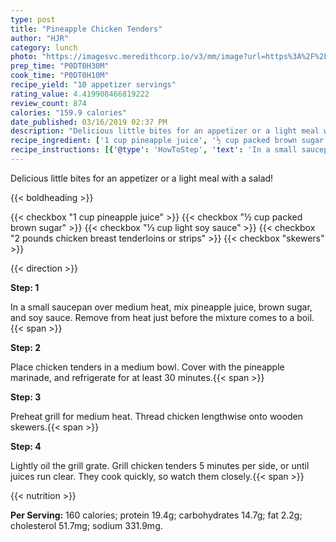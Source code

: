 ```yaml
---
type: post
title: "Pineapple Chicken Tenders"
author: "HJR"
category: lunch
photo: "https://imagesvc.meredithcorp.io/v3/mm/image?url=https%3A%2F%2Fimages.media-allrecipes.com%2Fuserphotos%2F227447.jpg"
prep_time: "P0DT0H30M"
cook_time: "P0DT0H10M"
recipe_yield: "10 appetizer servings"
rating_value: 4.419908466819222
review_count: 874
calories: "159.9 calories"
date_published: 03/16/2019 02:37 PM
description: "Delicious little bites for an appetizer or a light meal with a salad!"
recipe_ingredient: ['1 cup pineapple juice', '½ cup packed brown sugar', '⅓ cup light soy sauce', '2 pounds chicken breast tenderloins or strips', 'skewers']
recipe_instructions: [{'@type': 'HowToStep', 'text': 'In a small saucepan over medium heat, mix pineapple juice, brown sugar, and soy sauce. Remove from heat just before the mixture comes to a boil.\n'}, {'@type': 'HowToStep', 'text': 'Place chicken tenders in a medium bowl. Cover with the pineapple marinade, and refrigerate for at least 30 minutes.\n'}, {'@type': 'HowToStep', 'text': 'Preheat grill for medium heat. Thread chicken lengthwise onto wooden skewers.\n'}, {'@type': 'HowToStep', 'text': 'Lightly oil the grill grate. Grill chicken tenders 5 minutes per side, or until juices run clear. They cook quickly, so watch them closely.\n'}]
---
```


Delicious little bites for an appetizer or a light meal with a salad! 

{{< boldheading >}}

{{< checkbox "1 cup pineapple juice" >}}
{{< checkbox "½ cup packed brown sugar" >}}
{{< checkbox "⅓ cup light soy sauce" >}}
{{< checkbox "2 pounds chicken breast tenderloins or strips" >}}
{{< checkbox "skewers" >}}


{{< direction >}}

**Step: 1**

In a small saucepan over medium heat, mix pineapple juice, brown sugar, and soy sauce. Remove from heat just before the mixture comes to a boil.{{< span >}}

**Step: 2**

Place chicken tenders in a medium bowl. Cover with the pineapple marinade, and refrigerate for at least 30 minutes.{{< span >}}

**Step: 3**

Preheat grill for medium heat. Thread chicken lengthwise onto wooden skewers.{{< span >}}

**Step: 4**

Lightly oil the grill grate. Grill chicken tenders 5 minutes per side, or until juices run clear. They cook quickly, so watch them closely.{{< span >}}

{{< nutrition >}}

**Per Serving:** 160 calories; protein 19.4g; carbohydrates 14.7g; fat 2.2g; cholesterol 51.7mg; sodium 331.9mg.